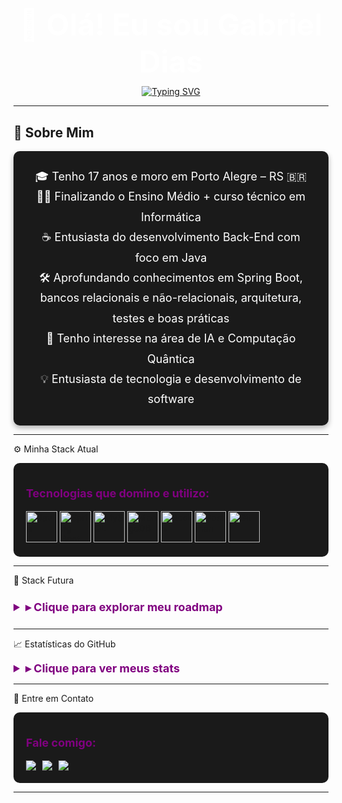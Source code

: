 <!-- CABEÇALHO ANIMADO -->

<!-- CABEÇALHO ANIMADO -->
<div align="center">
  <h1 style="color: #FFFFFF; font-size: 48px; margin-bottom: 10px;">
    👋 Olá! Eu sou Gabriel Dias
  </h1>
  <a href="https://git.io/typing-svg">
    <img src="https://readme-typing-svg.demolab.com?font=Fira+Code&weight=500&size=24&duration=3000&pause=1000&color=800080&background=000000¢er=true&vCenter=true&width=500&lines=Back-End+Developer+Enthusiast;Ready+to+Create+Impact!" alt="Typing SVG" />
  </a>
</div>

---

## 🌌 Sobre Mim

<div style="background-color: #1a1a1a; border-radius: 10px; padding: 25px; color: #FFFFFF; text-align: center; margin: 0 auto; max-width: 800px; box-shadow: 0 4px 8px rgba(0, 0, 0, 0.3);">

  <ul style="list-style-type: none; font-size: 18px; line-height: 1.8; padding: 0; margin: 0;">
    <li>🎓 Tenho 17 anos e moro em Porto Alegre – RS 🇧🇷</li>
    <li>🧑‍💻 Finalizando o Ensino Médio + curso técnico em Informática</li>
    <li>☕ Entusiasta do desenvolvimento Back-End com foco em Java</li>
    <li>🛠️ Aprofundando conhecimentos em Spring Boot, bancos relacionais e não-relacionais, arquitetura, testes e boas práticas</li>
    <li>🤖 Tenho interesse na área de IA e Computação Quântica</li>
    <li>💡 Entusiasta de tecnologia e desenvolvimento de software</li>
  </ul>
</div>

---

⚙️ Minha Stack Atual

<div style="background-color: #1a1a1a; border-radius: 10px; padding: 20px;">  
  <p style="color: #800080; font-size: 18px; font-weight: bold;">Tecnologias que domino e utilizo:</p>  
  <div align="left">  
    <a href="https://www.java.com"><img src="https://cdn.jsdelivr.net/gh/devicons/devicon/icons/java/java-original.svg" width="50" title="Java" /></a>  
    <a href="https://spring.io/"><img src="https://cdn.jsdelivr.net/gh/devicons/devicon/icons/spring/spring-original.svg" width="50" title="Spring Boot" /></a>  
    <a href="https://www.mysql.com/"><img src="https://cdn.jsdelivr.net/gh/devicons/devicon/icons/mysql/mysql-original.svg" width="50" title="MySQL" /></a>  
    <a href="https://www.mongodb.com/"><img src="https://cdn.jsdelivr.net/gh/devicons/devicon/icons/mongodb/mongodb-original.svg" width="50" title="MongoDB" /></a>  
    <a href="https://redis.io/"><img src="https://cdn.jsdelivr.net/gh/devicons/devicon/icons/redis/redis-original.svg" width="50" title="Redis" /></a>  
    <a href="https://www.postman.com/"><img src="https://cdn.jsdelivr.net/gh/devicons/devicon/icons/postman/postman-original.svg" width="50" title="Postman" /></a>  
    <a href="https://git-scm.com/"><img src="https://cdn.jsdelivr.net/gh/devicons/devicon/icons/git/git-original.svg" width="50" title="Git" /></a>  
  </div>  
</div>  

---

🌠 Stack Futura

<details>  
  <summary style="color: #800080; font-size: 18px; font-weight: bold; padding: 10px 0;">▸ Clique para explorar meu roadmap</summary>  
  <div style="background-color: #1a1a1a; border-radius: 10px; padding: 20px; margin-top: 10px;">  
    <h3 style="color: #800080; margin-bottom: 15px;">🔬 Inteligência Artificial & Data Science</h3>  
    <div align="left" style="display: flex; gap: 15px; flex-wrap: wrap;">  
      <a href="https://www.python.org/"><img src="https://cdn.jsdelivr.net/gh/devicons/devicon/icons/python/python-original.svg" width="50" title="Python" /></a>  
      <a href="https://www.tensorflow.org/"><img src="https://cdn.jsdelivr.net/gh/devicons/devicon/icons/tensorflow/tensorflow-original.svg" width="50" title="TensorFlow" /></a>  
      <a href="https://pytorch.org/"><img src="https://cdn.jsdelivr.net/gh/devicons/devicon/icons/pytorch/pytorch-original.svg" width="50" title="PyTorch" /></a>  
      <a href="https://numpy.org/"><img src="https://cdn.jsdelivr.net/gh/devicons/devicon/icons/numpy/numpy-original.svg" width="50" title="NumPy" /></a>  
      <a href="https://pandas.pydata.org/"><img src="https://cdn.jsdelivr.net/gh/devicons/devicon/icons/pandas/pandas-original.svg" width="50" title="Pandas" /></a>  
      <a href="https://scikit-learn.org/"><img src="https://cdn.jsdelivr.net/gh/devicons/devicon/icons/scikitlearn/scikitlearn-original.svg" width="50" title="Scikit-Learn" /></a>  
      <a href="https://jupyter.org/"><img src="https://cdn.jsdelivr.net/gh/devicons/devicon/icons/jupyter/jupyter-original.svg" width="50" title="Jupyter" /></a>  
    </div>  
    <h3 style="color: #800080; margin-top: 30px; margin-bottom: 15px;">☕ Back-End Java Avançado</h3>  
    <div align="left" style="display: flex; gap: 15px; flex-wrap: wrap;">  
      <a href="https://quarkus.io/"><img src="https://cdn.jsdelivr.net/gh/devicons/devicon/icons/quarkus/quarkus-original.svg" width="50" title="Quarkus" /></a>  
      <a href="https://maven.apache.org/"><img src="https://cdn.jsdelivr.net/gh/devicons/devicon/icons/maven/maven-original.svg" width="50" title="Maven" /></a>  
      <a href="https://www.docker.com/"><img src="https://cdn.jsdelivr.net/gh/devicons/devicon/icons/docker/docker-original.svg" width="50" title="Docker" /></a>  
      <a href="https://kubernetes.io/"><img src="https://cdn.jsdelivr.net/gh/devicons/devicon/icons/kubernetes/kubernetes-plain.svg" width="50" title="Kubernetes" /></a>  
      <a href="https://graphql.org/"><img src="https://cdn.jsdelivr.net/gh/devicons/devicon/icons/graphql/graphql-plain.svg" width="50" title="GraphQL" /></a>  
      <a href="https://www.rabbitmq.com/"><img src="https://cdn.jsdelivr.net/gh/devicons/devicon/icons/rabbitmq/rabbitmq-original.svg" width="50" title="RabbitMQ" /></a>  
      <a href="https://hibernate.org/"><img src="https://cdn.jsdelivr.net/gh/devicons/devicon/icons/hibernate/hibernate-original.svg" width="50" title="Hibernate" /></a>  
    </div>  
  </div>  
</details>  

---

📈 Estatísticas do GitHub

<details>  
  <summary style="color: #800080; font-size: 18px; font-weight: bold;">▸ Clique para ver meus stats</summary>  
  <div align="center" style="margin-top: 10px;">  
    <img src="https://github-readme-stats.vercel.app/api?username=b1elzz&show_icons=true&theme=radical&count_private=true&hide_border=true&bg_color=1a1a1a&title_color=800080&icon_color=800080" height="150" />  
    <img src="https://github-readme-stats.vercel.app/api/top-langs?username=b1elzz&layout=compact&langs_count=6&theme=radical&hide_border=true&bg_color=1a1a1a&title_color=800080&icon_color=800080" height="150" />  
  </div>  
</details>  

---

📡 Entre em Contato

<div style="background-color: #1a1a1a; border-radius: 10px; padding: 20px;">  
  <p style="color: #800080; font-size: 18px; font-weight: bold;">Fale comigo:</p>  
  <div align="left" style="display: flex; gap: 10px; flex-wrap: wrap;">  
    <a href="https://www.linkedin.com/in/gabrielmontrdias/" target="_blank">  
      <img src="https://img.shields.io/badge/LinkedIn-000000?style=for-the-badge&logo=linkedin&logoColor=800080" />  
    </a>  
    <a href="mailto:gabriel050monteiro@gmail.com" target="_blank">  
      <img src="https://img.shields.io/badge/Gmail-000000?style=for-the-badge&logo=gmail&logoColor=800080" />  
    </a>  
    <a href="https://discordapp.com/users/833365400971509780" target="_blank">  
      <img src="https://img.shields.io/badge/Discord-000000?style=for-the-badge&logo=discord&logoColor=800080" />  
    </a>  
  </div>  
</div>  

---
